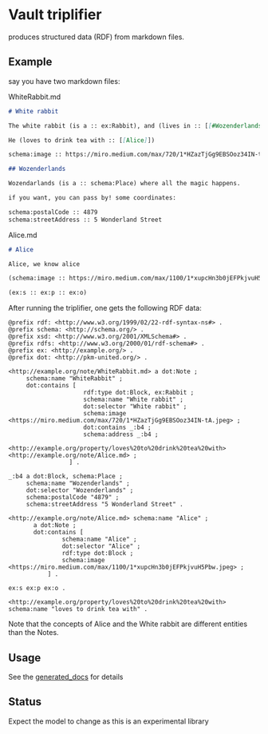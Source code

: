 # Vault triplifier

produces structured data (RDF) from markdown files.

## Example

say you have two markdown files:

WhiteRabbit.md

```markdown
# White rabbit

The white rabbit (is a :: ex:Rabbit), and (lives in :: [[#Wozenderlands]]).

He (loves to drink tea with :: [[Alice]])

schema:image :: https://miro.medium.com/max/720/1*HZazTjGg9EBSOoz34IN-tA.jpeg

## Wozenderlands

Wozendarlands (is a :: schema:Place) where all the magic happens.

if you want, you can pass by! some coordinates:

schema:postalCode :: 4879
schema:streetAddress :: 5 Wonderland Street
```

Alice.md

```markdown
# Alice

Alice, we know alice

(schema:image :: https://miro.medium.com/max/1100/1*xupcHn3b0jEFPkjvuH5Pbw.jpeg)

(ex:s :: ex:p :: ex:o)
```

After running the triplifier, one gets the following RDF data:

```turtle
@prefix rdf: <http://www.w3.org/1999/02/22-rdf-syntax-ns#> .
@prefix schema: <http://schema.org/> .
@prefix xsd: <http://www.w3.org/2001/XMLSchema#> .
@prefix rdfs: <http://www.w3.org/2000/01/rdf-schema#> .
@prefix ex: <http://example.org/> .
@prefix dot: <http://pkm-united.org/> .

<http://example.org/note/WhiteRabbit.md> a dot:Note ;
     schema:name "WhiteRabbit" ;
     dot:contains [  
                     rdf:type dot:Block, ex:Rabbit ;
                     schema:name "White rabbit" ;
                     dot:selector "White rabbit" ;
                     schema:image <https://miro.medium.com/max/720/1*HZazTjGg9EBSOoz34IN-tA.jpeg> ;
                     dot:contains _:b4 ;
                     schema:address _:b4 ;
                     <http://example.org/property/loves%20to%20drink%20tea%20with> <http://example.org/note/Alice.md> ;
                 ] .

_:b4 a dot:Block, schema:Place ;
     schema:name "Wozenderlands" ;
     dot:selector "Wozenderlands" ;
     schema:postalCode "4879" ;
     schema:streetAddress "5 Wonderland Street" .

<http://example.org/note/Alice.md> schema:name "Alice" ;
       a dot:Note ;
       dot:contains [
               schema:name "Alice" ;
               dot:selector "Alice" ;
               rdf:type dot:Block ;
               schema:image <https://miro.medium.com/max/1100/1*xupcHn3b0jEFPkjvuH5Pbw.jpeg> ;
           ] .

ex:s ex:p ex:o .

<http://example.org/property/loves%20to%20drink%20tea%20with> schema:name "loves to drink tea with" .
```

Note that the concepts of Alice and the White rabbit are different entities than the Notes.
## Usage

See the [generated_docs](./generated_docs) for details

## Status

Expect the model to change as this is an experimental library

